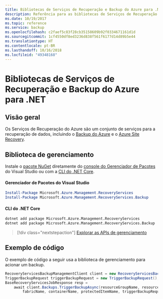 ```yaml
---
title: Bibliotecas de Serviços de Recuperação e Backup do Azure para .NET
description: Referência para as bibliotecas de Serviços de Recuperação e Backup do Azure para .NET
ms.date: 10/19/2017
ms.topic: reference
ms.service: backup
ms.openlocfilehash: c2faef5c83f28cb35158609b92f0334671161d1d
ms.sourcegitcommit: 1cf4550df8ed3236d838f561f6177d14d89b5e44
ms.translationtype: HT
ms.contentlocale: pt-BR
ms.lasthandoff: 10/16/2018
ms.locfileid: "49348168"
---
```

# <a name="azure-recovery-services-and-backup-libraries-for-net"></a>Bibliotecas de Serviços de Recuperação e Backup do Azure para .NET

## <a name="overview"></a>Visão geral

Os Serviços de Recuperação do Azure são um conjunto de serviços para a recuperação de dados, incluindo o [Backup do Azure](/azure/backup/) e o [Azure Site Recovery](/azure/site-recovery/).

## <a name="management-library"></a>Biblioteca de gerenciamento

Instale o [pacote NuGet](https://www.nuget.org/packages/Microsoft.Azure.Management.RecoveryServices) diretamente do [console do Gerenciador de Pacotes][PackageManager] do Visual Studio ou com a [CLI do .NET Core][DotNetCLI].

#### <a name="visual-studio-package-manager"></a>Gerenciador de Pacotes do Visual Studio

```powershell
Install-Package Microsoft.Azure.Management.RecoveryServices
Install-Package Microsoft.Azure.Management.RecoveryServices.Backup
```

#### <a name="net-core-cli"></a>CLI do .NET Core

```bash
dotnet add package Microsoft.Azure.Management.RecoveryServices
dotnet add package Microsoft.Azure.Management.RecoveryServices.Backup
```

> [!div class="nextstepaction"]
> [Explorar as APIs de gerenciamento](/dotnet/api/overview/azure/recoveryservices/management)


## <a name="code-example"></a>Exemplo de código

O exemplo de código a seguir usa a biblioteca de gerenciamento para acionar um backup.

```csharp
RecoveryServicesBackupManagementClient client = new RecoveryServicesBackupManagementClient(credentials);
TriggerBackupRequest triggerBackupRequest = new TriggerBackupRequest();
BaseRecoveryServicesJobResponse resp =
    await client.Backups.TriggerBackupAsync(resourceGroupName, resourceName, null,
        fabricName, containerName, protectedItemName, triggerBackupRequest);
```

[PackageManager]: https://docs.microsoft.com/nuget/tools/package-manager-console
[DotNetCLI]: https://docs.microsoft.com/dotnet/core/tools/dotnet-add-package
